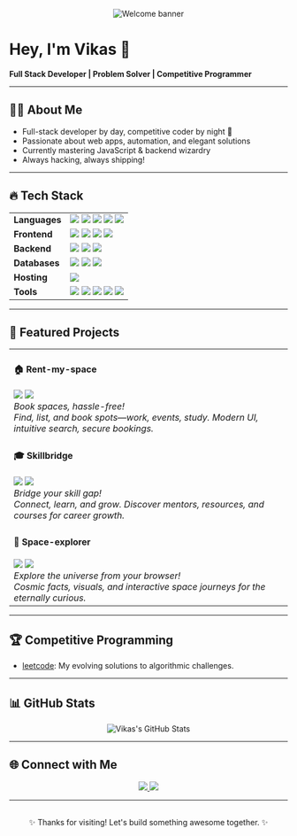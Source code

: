 
<!-- Banner -->
<p align="center">
  <img src="https://readme-typing-svg.demolab.com?font=Fira+Code&size=30&pause=1000&color=38B2AC&center=true&vCenter=true&width=650&lines=Welcome+to+my+GitHub+Universe!+%F0%9F%9A%80" alt="Welcome banner"/>
</p>

# Hey, I'm Vikas 👋

**Full Stack Developer | Problem Solver | Competitive Programmer** 

---

## 🧑‍💻 About Me

- Full-stack developer by day, competitive coder by night 🌙
- Passionate about web apps, automation, and elegant solutions
- Currently mastering JavaScript & backend wizardry
- Always hacking, always shipping!

---

## 🔥 Tech Stack

<table>
  <tr>
    <td><b>Languages</b></td>
    <td>
      <img src="https://img.shields.io/badge/JavaScript-F7DF1E?logo=javascript&logoColor=black&style=for-the-badge"/>
      <img src="https://img.shields.io/badge/Python-3776AB?logo=python&logoColor=white&style=for-the-badge"/>
      <img src="https://img.shields.io/badge/HTML5-E34F26?logo=html5&logoColor=white&style=for-the-badge"/>
      <img src="https://img.shields.io/badge/CSS3-1572B6?logo=css3&logoColor=white&style=for-the-badge"/>
      <img src="https://img.shields.io/badge/Java-007396?logo=java&logoColor=white&style=for-the-badge"/>
    </td>
  </tr>
  <tr>
    <td><b>Frontend</b></td>
    <td>
      <img src="https://img.shields.io/badge/React-61DAFB?logo=react&logoColor=black&style=for-the-badge"/>
      <img src="https://img.shields.io/badge/Redux-764ABC?logo=redux&logoColor=white&style=for-the-badge"/>
      <img src="https://img.shields.io/badge/Bootstrap-7952B3?logo=bootstrap&logoColor=white&style=for-the-badge"/>
      <img src="https://img.shields.io/badge/Tailwind_CSS-38B2AC?logo=tailwindcss&logoColor=white&style=for-the-badge"/>
    </td>
  </tr>
  <tr>
    <td><b>Backend</b></td>
    <td>
      <img src="https://img.shields.io/badge/Node.js-339933?logo=node.js&logoColor=white&style=for-the-badge"/>
      <img src="https://img.shields.io/badge/Express-000000?logo=express&logoColor=white&style=for-the-badge"/>
      <img src="https://img.shields.io/badge/JWT-000000?logo=jsonwebtokens&logoColor=white&style=for-the-badge"/>
    </td>
  </tr>
  <tr>
    <td><b>Databases</b></td>
    <td>
      <img src="https://img.shields.io/badge/MongoDB-47A248?logo=mongodb&logoColor=white&style=for-the-badge"/>
      <img src="https://img.shields.io/badge/MySQL-4479A1?logo=mysql&logoColor=white&style=for-the-badge"/>
      <img src="https://img.shields.io/badge/Redis-DC382D?logo=redis&logoColor=white&style=for-the-badge"/>
    </td>
  </tr>
  <tr>
    <td><b>Hosting</b></td>
    <td>
      <img src="https://img.shields.io/badge/Vercel-000000?logo=vercel&logoColor=white&style=for-the-badge"/>
    </td>
  </tr>
  <tr>
    <td><b>Tools</b></td>
    <td>
      <img src="https://img.shields.io/badge/Git-F05032?logo=git&logoColor=white&style=for-the-badge"/>
      <img src="https://img.shields.io/badge/Docker-2496ED?logo=docker&logoColor=white&style=for-the-badge"/>
      <img src="https://img.shields.io/badge/VS%20Code-007ACC?logo=visualstudiocode&logoColor=white&style=for-the-badge"/>
      <img src="https://img.shields.io/badge/Postman-FF6C37?logo=postman&logoColor=white&style=for-the-badge"/>
      <img src="https://img.shields.io/badge/Cloudinary-3448C5?logo=cloudinary&logoColor=white&style=for-the-badge"/>
    </td>
  </tr>
</table>

---

## 🚀 Featured Projects

<table>
  <tr>
    <td>
      <h4>🏠 Rent-my-space</h4>
      <a href="https://github.com/vikask011/Rent-my-space"><img src="https://img.shields.io/badge/GitHub-100000?logo=github&logoColor=white&style=for-the-badge"/></a>
      <a href="https://rent-my-space.vercel.app"><img src="https://img.shields.io/badge/Live%20Demo-00C7B7?style=for-the-badge"/></a>
      <br>
      <em>Book spaces, hassle-free!<br>
      Find, list, and book spots—work, events, study. Modern UI, intuitive search, secure bookings.</em>
    </td>
  </tr>
  <tr>
    <td>
      <h4>🎓 Skillbridge</h4>
      <a href="https://github.com/vikask011/skillbridge"><img src="https://img.shields.io/badge/GitHub-100000?logo=github&logoColor=white&style=for-the-badge"/></a>
      <a href="https://skillbridge-phi.vercel.app"><img src="https://img.shields.io/badge/Live%20Demo-00C7B7?style=for-the-badge"/></a>
      <br>
      <em>Bridge your skill gap!<br>
      Connect, learn, and grow. Discover mentors, resources, and courses for career growth.</em>
    </td>
  </tr>
  <tr>
    <td>
      <h4>🚀 Space-explorer</h4>
      <a href="https://github.com/vikask011/Space-explorer"><img src="https://img.shields.io/badge/GitHub-100000?logo=github&logoColor=white&style=for-the-badge"/></a>
      <a href="https://space-explorer-iota.vercel.app"><img src="https://img.shields.io/badge/Live%20Demo-00C7B7?style=for-the-badge"/></a>
      <br>
      <em>Explore the universe from your browser!<br>
      Cosmic facts, visuals, and interactive space journeys for the eternally curious.</em>
    </td>
  </tr>
</table>

---

## 🏆 Competitive Programming

- [leetcode](https://github.com/vikask011/leetcode): My evolving solutions to algorithmic challenges.

---

## 📊 GitHub Stats

<p align="center">
  <img src="https://github-readme-stats.vercel.app/api?username=vikask011&show_icons=true&theme=radical" alt="Vikas's GitHub Stats"/>
</p>

---

## 🌐 Connect with Me

<p align="center">
  <a href="https://linkedin.com/in/vikas-k-95o">
    <img src="https://img.shields.io/badge/LinkedIn-0A66C2?logo=linkedin&logoColor=white&style=for-the-badge"/>
  </a>
  <a href="mailto:vikask050905@gmail.com">
    <img src="https://img.shields.io/badge/Gmail-D14836?logo=gmail&logoColor=white&style=for-the-badge"/>
  </a>
</p>

---

<p align="center">
  
  <br>
  ✨ Thanks for visiting! Let's build something awesome together. ✨
</p>
